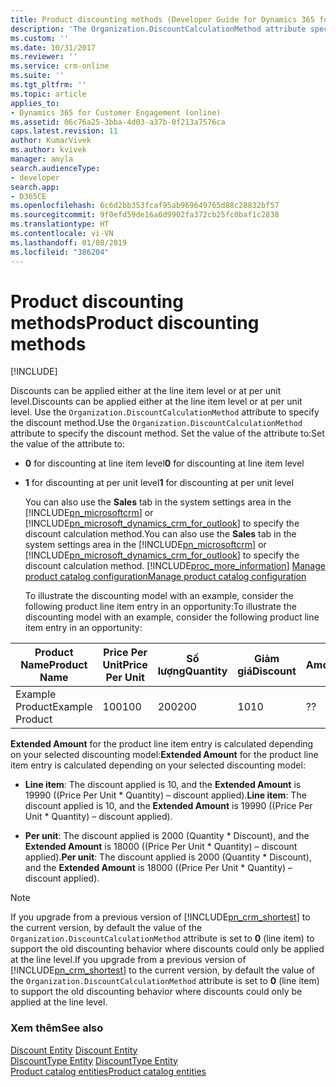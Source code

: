 ```yaml
---
title: Product discounting methods (Developer Guide for Dynamics 365 for Customer Engagement) | MicrosoftDocs
description: 'The Organization.DiscountCalculationMethod attribute specifies the discount method: either line item or unit level.'
ms.custom: ''
ms.date: 10/31/2017
ms.reviewer: ''
ms.service: crm-online
ms.suite: ''
ms.tgt_pltfrm: ''
ms.topic: article
applies_to:
- Dynamics 365 for Customer Engagement (online)
ms.assetid: 06c76a25-3bba-4d03-a37b-0f213a7576ca
caps.latest.revision: 11
author: KumarVivek
ms.author: kvivek
manager: amyla
search.audienceType:
- developer
search.app:
- D365CE
ms.openlocfilehash: 6c6d2bb353fcaf95ab969649765d88c28832bf57
ms.sourcegitcommit: 9f0efd59de16a6d9902fa372cb25fc0baf1c2838
ms.translationtype: HT
ms.contentlocale: vi-VN
ms.lasthandoff: 01/08/2019
ms.locfileid: "386204"
---
```

# <a name="product-discounting-methods"></a><span data-ttu-id="1892b-103">Product discounting methods</span><span class="sxs-lookup"><span data-stu-id="1892b-103">Product discounting methods</span></span>

[!INCLUDE[](../includes/cc_applies_to_update_9_0_0.md)]

<span data-ttu-id="1892b-104">Discounts can be applied either at the line item level or at per unit level.</span><span class="sxs-lookup"><span data-stu-id="1892b-104">Discounts can be applied either at the line item level or at per unit level.</span></span> <span data-ttu-id="1892b-105">Use the `Organization.DiscountCalculationMethod` attribute to specify the discount method.</span><span class="sxs-lookup"><span data-stu-id="1892b-105">Use the `Organization.DiscountCalculationMethod` attribute to specify the discount method.</span></span> <span data-ttu-id="1892b-106">Set the value of the attribute to:</span><span class="sxs-lookup"><span data-stu-id="1892b-106">Set the value of the attribute to:</span></span>  
  
- <span data-ttu-id="1892b-107">**0** for discounting at line item level</span><span class="sxs-lookup"><span data-stu-id="1892b-107">**0** for discounting at line item level</span></span>  
  
- <span data-ttu-id="1892b-108">**1** for discounting at per unit level</span><span class="sxs-lookup"><span data-stu-id="1892b-108">**1** for discounting at per unit level</span></span>  
  
  <span data-ttu-id="1892b-109">You can also use the **Sales** tab in the system settings area in the [!INCLUDE[pn_microsoftcrm](../includes/pn-microsoftcrm.md)] or [!INCLUDE[pn_microsoft_dynamics_crm_for_outlook](../includes/pn-microsoft-dynamics-crm-for-outlook.md)] to specify the discount calculation method.</span><span class="sxs-lookup"><span data-stu-id="1892b-109">You can also use the **Sales** tab in the system settings area in the [!INCLUDE[pn_microsoftcrm](../includes/pn-microsoftcrm.md)] or [!INCLUDE[pn_microsoft_dynamics_crm_for_outlook](../includes/pn-microsoft-dynamics-crm-for-outlook.md)] to specify the discount calculation method.</span></span> [!INCLUDE[proc_more_information](../includes/proc-more-information.md)] <span data-ttu-id="1892b-110">[Manage product catalog configuration](https://technet.microsoft.com/library/dn832125.aspx)</span><span class="sxs-lookup"><span data-stu-id="1892b-110">[Manage product catalog configuration](https://technet.microsoft.com/library/dn832125.aspx)</span></span>  
  
  <span data-ttu-id="1892b-111">To illustrate the discounting model with an example, consider the following product line item entry in an opportunity:</span><span class="sxs-lookup"><span data-stu-id="1892b-111">To illustrate the discounting model with an example, consider the following product line item entry in an opportunity:</span></span>  
  
|<span data-ttu-id="1892b-112">Product Name</span><span class="sxs-lookup"><span data-stu-id="1892b-112">Product Name</span></span>|<span data-ttu-id="1892b-113">Price Per Unit</span><span class="sxs-lookup"><span data-stu-id="1892b-113">Price Per Unit</span></span>|<span data-ttu-id="1892b-114">Số lượng</span><span class="sxs-lookup"><span data-stu-id="1892b-114">Quantity</span></span>|<span data-ttu-id="1892b-115">Giảm giá</span><span class="sxs-lookup"><span data-stu-id="1892b-115">Discount</span></span>|<span data-ttu-id="1892b-116">Extended Amount</span><span class="sxs-lookup"><span data-stu-id="1892b-116">Extended Amount</span></span>|  
|------------------|--------------------|--------------|--------------|---------------------|  
|<span data-ttu-id="1892b-117">Example Product</span><span class="sxs-lookup"><span data-stu-id="1892b-117">Example Product</span></span>|<span data-ttu-id="1892b-118">100</span><span class="sxs-lookup"><span data-stu-id="1892b-118">100</span></span>|<span data-ttu-id="1892b-119">200</span><span class="sxs-lookup"><span data-stu-id="1892b-119">200</span></span>|<span data-ttu-id="1892b-120">10</span><span class="sxs-lookup"><span data-stu-id="1892b-120">10</span></span>|<span data-ttu-id="1892b-121">?</span><span class="sxs-lookup"><span data-stu-id="1892b-121">?</span></span>|  
  
 <span data-ttu-id="1892b-122">**Extended Amount** for the product line item entry is calculated depending on your selected discounting model:</span><span class="sxs-lookup"><span data-stu-id="1892b-122">**Extended Amount** for the product line item entry is calculated depending on your selected discounting model:</span></span>  
  
- <span data-ttu-id="1892b-123">**Line item**: The discount applied is 10, and the **Extended Amount** is 19990 ((Price Per Unit \* Quantity) – discount applied).</span><span class="sxs-lookup"><span data-stu-id="1892b-123">**Line item**: The discount applied is 10, and the **Extended Amount** is 19990 ((Price Per Unit \* Quantity) – discount applied).</span></span>  
  
- <span data-ttu-id="1892b-124">**Per unit**: The discount applied is 2000 (Quantity \* Discount), and the **Extended Amount** is 18000 ((Price Per Unit \* Quantity) – discount applied).</span><span class="sxs-lookup"><span data-stu-id="1892b-124">**Per unit**: The discount applied is 2000 (Quantity \* Discount), and the **Extended Amount** is 18000 ((Price Per Unit \* Quantity) – discount applied).</span></span>  
  
> [!NOTE]
>  <span data-ttu-id="1892b-125">If you upgrade from a previous version of [!INCLUDE[pn_crm_shortest](../includes/pn-crm-shortest.md)] to the current version, by default the value of the `Organization.DiscountCalculationMethod` attribute is set to **0** (line item) to support the old discounting behavior where discounts could only be applied at the line level.</span><span class="sxs-lookup"><span data-stu-id="1892b-125">If you upgrade from a previous version of [!INCLUDE[pn_crm_shortest](../includes/pn-crm-shortest.md)] to the current version, by default the value of the `Organization.DiscountCalculationMethod` attribute is set to **0** (line item) to support the old discounting behavior where discounts could only be applied at the line level.</span></span>  
  
### <a name="see-also"></a><span data-ttu-id="1892b-126">Xem thêm</span><span class="sxs-lookup"><span data-stu-id="1892b-126">See also</span></span>

 <span data-ttu-id="1892b-127">[Discount Entity](entities/discount.md) </span><span class="sxs-lookup"><span data-stu-id="1892b-127">[Discount Entity](entities/discount.md) </span></span>  
 <span data-ttu-id="1892b-128">[DiscountType Entity](entities/discounttype.md) </span><span class="sxs-lookup"><span data-stu-id="1892b-128">[DiscountType Entity](entities/discounttype.md) </span></span>  
 [<span data-ttu-id="1892b-129">Product catalog entities</span><span class="sxs-lookup"><span data-stu-id="1892b-129">Product catalog entities</span></span>](product-catalog-entities.md)
